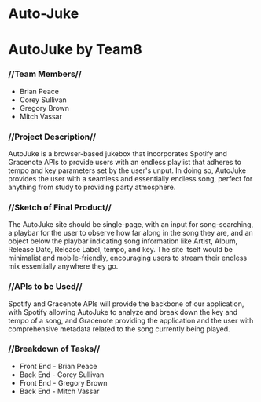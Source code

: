 # Auto-Juke

<h1>AutoJuke by Team8</h1>

<h3>//Team Members//</h3>
<ul>
	<li>Brian Peace</li>
	<li>Corey Sullivan</li>
	<li>Gregory Brown</li>
	<li>Mitch Vassar</li>
</ul>

<h3>//Project Description//</h3>
<p>AutoJuke is a browser-based jukebox that incorporates Spotify and Gracenote APIs to provide users with an endless playlist that adheres to tempo and key parameters set by the user's unput.  In doing so, AutoJuke provides the user with a seamless and essentially endless song, perfect for anything from study to providing party atmosphere.</p>

<h3>//Sketch of Final Product//</h3>
<p>The AutoJuke site should be single-page, with an input for song-searching, a playbar for the user to observe how far along in the song they are, and an object below the playbar indicating song information like Artist, Album, Release Date, Release Label, tempo, and key.  The site itself would be minimalist and mobile-friendly, encouraging users to stream their endless mix essentially anywhere they go.</p>

<h3>//APIs to be Used//</h3>
<p>Spotify and Gracenote APIs will provide the backbone of our application, with Spotify allowing AutoJuke to analyze and break down the key and tempo of a song, and Gracenote providing the application and the user with comprehensive metadata related to the song currently being played.</p>

<h3>//Breakdown of Tasks//</h3>
<ul>
	<li>Front End - Brian Peace</li>
	<li>Back End - Corey Sullivan</li>
	<li>Front End - Gregory Brown</li>
	<li>Back End - Mitch Vassar</li>
</ul>
